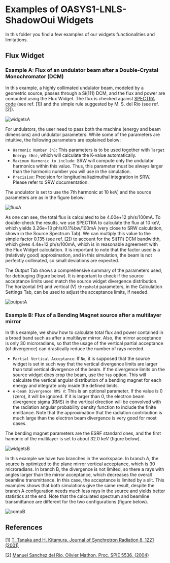 # Examples of OASYS1-LNLS-ShadowOui Widgets
In this folder you find a few examples of our widgets functionalities and limitations. 

## Flux Widget

### Example A: Flux of an undulator beam after a Double-Crystal Monochromator (DCM) 
In this example, a highly collimated undulator beam, modeled by a geometric source, passes through a Si(111) DCM, and the flux and power are computed using the Flux Widget. The flux is checked against [SPECTRA code](http://spectrax.org/spectra/index.html) (see ref. [1]) and the simple rule suggested by M. S. del Rio (see ref. [2]). 

![widgetsA](https://github.com/oasys-lnls-kit/OASYS1-LNLS-ShadowOui/blob/master/images/ExampleA_widgets.png "widgetsA")

For undulators, the user need to pass both the machine (energy and beam dimensions) and undulator parameters. While some of the parameters are intuitive, the following parameters are explained below:

- `Harmonic Number (n)`: This parameters is to be used together with `Target Energy (En)`, which will calculate the K-value automatically. 
- `Maximum Harmonic to include`: SRW will compute only the undulator harmonics within this value. Thus, this parameter must be always larger than the harmonic number you will use in the simulation.
- `Precision`: Precision for longitudinal/azimuthal integration in SRW. Please refer to SRW documentation.

The undulator is set to use the 7th harmonic at 10 keV, and the source parameters are as in the figure below:

![fluxA](https://github.com/oasys-lnls-kit/OASYS1-LNLS-ShadowOui/blob/master/images/ExampleA_flux.png "fluxA")

As one can see, the total flux is calculated to be 4.00e+12 ph/s/100mA. To double-check the results, we use SPECTRA to calculate the flux at 10 keV, which yields 3.26e+13 ph/s/0.1%bw/100mA (very close to SRW calculation, shown in the Source Spectrum Tab). We can multiply this value to the simple factor 0.135 (see ref. [2]) to account for the Si(111) DCM bandwidth, which gives 4.4e+12 ph/s/100mA, which is in reasonable agreement with the Flux Widget calculation. It is important to note that the factor used is a (relatively good) approximation, and in this simulation, the beam is not perfectly collimated, so small deviations are expected. 

The Output Tab shows a comprehensive summary of the parameters used, for debbuging (figure below). It is important to check if the source acceptance limits used match the source widget divergence distribution. The horizontal (H) and vertical (V) `threshold` parameters, in the Calculation Settings Tab, can be used to adjust the acceptance limits, if needed.

![outputA](https://github.com/oasys-lnls-kit/OASYS1-LNLS-ShadowOui/blob/master/images/ExampleA_output.png "outputA")


### Example B: Flux of a Bending Magnet source after a multilayer mirror
In this example, we show how to calculate total flux and power contained in a broad band such as after a multilayer mirror. Also, the mirror acceptance is only 30 microradians, so that the usage of the vertical partial acceptance (of divergence) can drastically reduce the number of rays needed. 

- `Partial Vertical Acceptance`: If `No`, it is supposed that the source widget is set in such way that the vertical divergence limits are larger than total vertical divergence of the beam. If the divergence limits on the source widget does crop the beam, use the `Yes` option. This will calculate the vertical angular distribution of a bending magnet for each energy and integrate only inside the defined limits.
- `e-beam Divergence RMS V`: This is an optional parameter. If the value is 0 (zero), it will be ignored. If it is larger than 0, the electron beam divergence sigma (RMS) in the vertical direction will be convolved with the radiation angular probability density function to include the finite emittance. Note that the approximation that the radiation contribution is much large than the electron beam divergence is very good for most cases.

The bending magnet parameters are the ESRF standard ones, and the first hamonic of the multilayer is set to about 32.0 keV (figure below).
 
![widgetsB](https://github.com/oasys-lnls-kit/OASYS1-LNLS-ShadowOui/blob/master/images/ExampleB_widgets.png "widgetsB")

In this example we have two branches in the workspace. In branch A, the source is optimized to the plane mirror vertical acceptance, which is 30 microradians. In branch B, the divergence is not limited, so there a rays with angles larger than the mirror acceptance, which decreases the overall beamline transmittance. In this case, the acceptance is limited by a slit. This examples shows that both simulations give the same result, despite the branch A configuration needs much less rays in the source and yields better statistics at the end. Note that the calculated spectrum and beamline transmittance are different for the two configurations (figure below).

![compB](https://github.com/oasys-lnls-kit/OASYS1-LNLS-ShadowOui/blob/master/images/ExampleB_comparison.png "comparisonB")

## References 

[1] [T. Tanaka and H. Kitamura, Journal of Synchrotron Radiation 8, 1221 (2001)](https://doi.org/10.1107/S090904950101425X)

[2] [Manuel Sanchez del Rio, Olivier Mathon, Proc. SPIE 5536, (2004)](https://doi.org/10.1117/12.559326)



